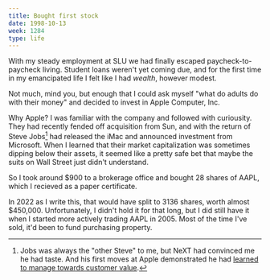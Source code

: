 ```yaml
---
title: Bought first stock
date: 1998-10-13
week: 1284
type: life
---
```


With my steady employment at SLU we had finally escaped paycheck-to-paycheck living. Student loans weren't yet coming due, and for the first time in my emancipated life I felt like I had _wealth_, however modest.

Not much, mind you, but enough that I could ask myself "what do adults do with their money" and decided to invest in Apple Computer, Inc.

Why Apple? I was familiar with the company and followed with curiousity. They had recently fended off acquisition from Sun, and with the return of Steve Jobs[^jobs] had released the iMac and announced investment from Microsoft. When I learned that their market capitalization was sometimes dipping below their assets, it seemed like a pretty safe bet that maybe the suits on Wall Street just didn't understand.

[^jobs]: Jobs was always the "other Steve" to me, but NeXT had convinced me he had taste. And his first moves at Apple demonstrated he had [learned to manage towards customer value](https://twitter.com/marcelpociot/status/1198871239663722497).


So I took around $900 to a brokerage office and bought 28 shares of AAPL, which I recieved as a paper certificate.

In 2022 as I write this, that would have split to 3136 shares, worth almost $450,000. Unfortunately, I didn't hold it for that long, but I did still have it when I started more actively trading AAPL in 2005. Most of the time I've sold, it'd been to fund purchasing property.
